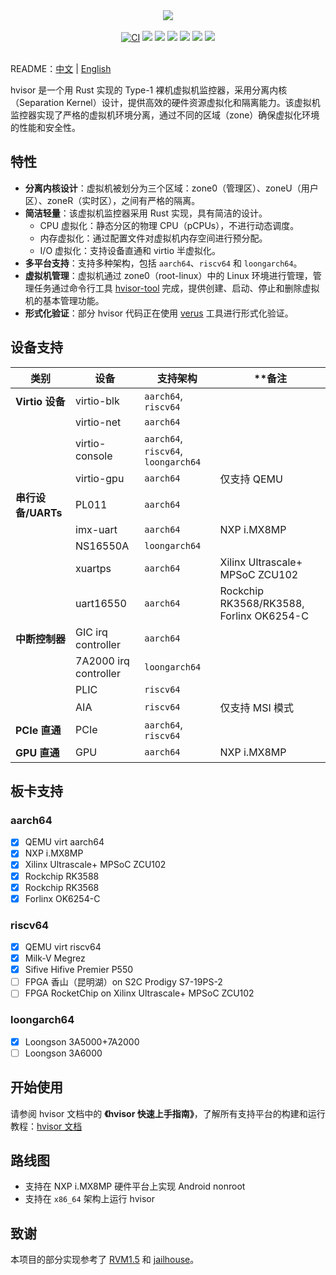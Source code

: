 <p align = "center">
<br><br>
<img src="https://www.syswonder.org/_media/hvisor-logo.svg">
<br><br>
<!-- <img src="https://img.shields.io/badge/hvisor-orange" /> -->
<a href="https://github.com/syswonder/hvisor/actions/workflows/ci.yml"><img src="https://github.com/syswonder/hvisor/actions/workflows/ci.yml/badge.svg?branch=dev" alt="CI" style="max-width: 100%;"></a>
<img src="https://img.shields.io/github/stars/syswonder/hvisor?color=yellow" />
<img src="https://img.shields.io/github/license/syswonder/hvisor?color=red" />
<img src="https://img.shields.io/github/contributors/syswonder/hvisor?color=blue" />
<img src="https://img.shields.io/github/languages/code-size/syswonder/hvisor?color=green">
<img src="https://img.shields.io/github/repo-size/syswonder/hvisor?color=white">
<img src="https://img.shields.io/github/languages/top/syswonder/hvisor?color=orange">
<br><br>
</p>

README：[中文](./README-zh.md) | [English](./README.md)

hvisor 是一个用 Rust 实现的 Type-1 裸机虚拟机监控器，采用分离内核（Separation Kernel）设计，提供高效的硬件资源虚拟化和隔离能力。该虚拟机监控器实现了严格的虚拟机环境分离，通过不同的区域（zone）确保虚拟化环境的性能和安全性。

## 特性

- **分离内核设计**：虚拟机被划分为三个区域：zone0（管理区）、zoneU（用户区）、zoneR（实时区），之间有严格的隔离。
- **简洁轻量**：该虚拟机监控器采用 Rust 实现，具有简洁的设计。
  - CPU 虚拟化：静态分区的物理 CPU（pCPUs），不进行动态调度。
  - 内存虚拟化：通过配置文件对虚拟机内存空间进行预分配。
  - I/O 虚拟化：支持设备直通和 virtio 半虚拟化。
- **多平台支持**：支持多种架构，包括 `aarch64`、`riscv64` 和 `loongarch64`。
- **虚拟机管理**：虚拟机通过 zone0（root-linux）中的 Linux 环境进行管理，管理任务通过命令行工具 [hvisor-tool](https://github.com/syswonder/hvisor-tool) 完成，提供创建、启动、停止和删除虚拟机的基本管理功能。
- **形式化验证**：部分 hvisor 代码正在使用 [verus](https://github.com/verus-lang/verus) 工具进行形式化验证。

## 设备支持

| **类别**           | **设备**              | **支持架构**                         | **备注                                    |
| ------------------ | --------------------- | ----------------------------------- | ---------------------------------------- |
| **Virtio 设备**    | virtio-blk            | `aarch64`, `riscv64`                |                                          |
|                    | virtio-net            | `aarch64`                           |                                          |
|                    | virtio-console        | `aarch64`, `riscv64`, `loongarch64` |                                          |
|                    | virtio-gpu            | `aarch64`                           | 仅支持 QEMU                               |
| **串行设备/UARTs** | PL011                 | `aarch64`                            |                                          |
|                    | imx-uart              | `aarch64`                           | NXP i.MX8MP                              |
|                    | NS16550A              | `loongarch64`                       |                                          |
|                    | xuartps               | `aarch64`                           | Xilinx Ultrascale+ MPSoC ZCU102          |
|                    | uart16550             | `aarch64`                           | Rockchip RK3568/RK3588, Forlinx OK6254-C |
| **中断控制器**     | GIC irq controller    | `aarch64`                            |                                          |
|                    | 7A2000 irq controller | `loongarch64`                       |                                          |
|                    | PLIC                  | `riscv64`                           |                                          |
|                    | AIA                   | `riscv64`                           | 仅支持 MSI 模式                           |
| **PCIe 直通**      | PCIe                  | `aarch64`, `riscv64`                |                                          |
| **GPU 直通**       | GPU                   | `aarch64`                           | NXP i.MX8MP                              |

## 板卡支持

### aarch64

- [x] QEMU virt aarch64
- [x] NXP i.MX8MP
- [x] Xilinx Ultrascale+ MPSoC ZCU102
- [x] Rockchip RK3588
- [x] Rockchip RK3568
- [x] Forlinx OK6254-C

### riscv64

- [x] QEMU virt riscv64
- [x] Milk-V Megrez
- [x] Sifive Hifive Premier P550
- [ ] FPGA 香山（昆明湖）on S2C Prodigy S7-19PS-2
- [ ] FPGA  RocketChip on Xilinx Ultrascale+ MPSoC ZCU102

### loongarch64

- [x] Loongson 3A5000+7A2000
- [ ] Loongson 3A6000

## 开始使用

请参阅 hvisor 文档中的 **《hvisor 快速上手指南》**，了解所有支持平台的构建和运行教程：[hvisor 文档](https://hvisor.syswonder.org/)

## 路线图

- 支持在 NXP i.MX8MP 硬件平台上实现 Android nonroot
- 支持在 `x86_64` 架构上运行 hvisor

## 致谢

本项目的部分实现参考了 [RVM1.5](https://github.com/rcore-os/RVM1.5) 和 [jailhouse](https://github.com/siemens/jailhouse)。